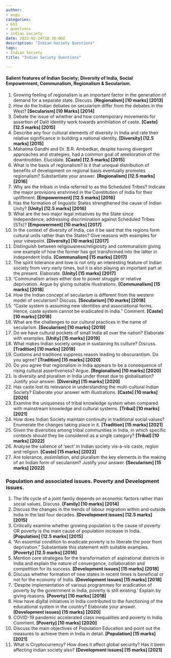 ```yaml
---
author: 
- augu
categories: 
- GS1
- questions
- indian society
date: 2023-02-24T18:30:00Z
description: "Indian Society Questions"
tags: 
- Indian Society
title: "Indian Society Questions"

---
```



#### Salient features of Indian Society; Diversity of India, Social Empowerment, Communalism, Regionalism & Secularism.

1. Growing feeling of regionalism is an important factor in the generation of demand for a separate state. Discuss. **[Regionalism] [10 marks] [2013]**
2. How do the Indian debates on secularism differ from the debates in the West? **[Secularism] [10 Marks] [2014]**
3. Debate the issue of whether and how contemporary movements for assertion of Dalit identity work towards annihilation of caste. **[Caste] [12.5 marks] [2015]**
4. Describe any four cultural elements of diversity in India and rate their relative significance in building a national identity. **[Diversity] [12.5 marks] [2015]**
5. Mahatma Gandhi and Dr. B.R. Ambedkar, despite having divergent approaches and strategies, had a common goal of amelioration of the downtrodden. Elucidate. **[Caste] [12.5 marks] [2015]**
6. What is the basis of regionalism? Is it that unequal distribution of benefits of development on regional basis eventually promotes regionalism? Substantiate your answer. **[Regionalism] [12.5 marks] [2016]**
7. Why are the tribals in India referred to as the Scheduled Tribes? Indicate the major provisions enshrined in the Constitution of India for their upliftment. **[Empowerment] [12.5 marks] [2016]**
8. Has the formation of linguistic States strengthened the cause of Indian Unity? **[Unity] [12.5 marks] [2016]**
9. What are the two major legal initiatives by the State since Independence, addressing discrimination against Scheduled Tribes (STs)? **[Empowerment] [10 marks] [2017]**
10. In the context of diversity of India, can it be said that the regions form cultural units rather than the States? Give reasons with examples for your viewpoint. **[Diversity] [10 marks] [2017]**
11. Distinguish between religiousness/religiosity and communalism giving one example of how the former has got transformed into the latter in independent India. **[Communalism] [15 marks] [2017]**
12. The spirit tolerance and love is not only an interesting feature of Indian society from very early times, but it is also playing an important part at the present. Elaborate.  **[Unity] [15 marks] [2017]**
13. ‘Communalism arises either due to power struggle or relative deprivation. Argue by giving suitable illustrations. **[Communalism] [15 marks] [2018]**
14. How the Indian concept of secularism is different from the western model of secularism? Discuss. **[Secularism] [10 marks] [2018]**
15. “Caste system is assuming new identities and associational forms. Hence, caste system cannot be eradicated in India.” Comment. **[Caste] [10 marks] [2018]**
16. What are the challenges to our cultural practices in the name of secularism.  **[Secularism] [10 marks] [2019]**
17. Do we have cultural pockets of small India all over the nation? Elaborate with examples. **[Unity] [15 marks] [2019]**
18. What makes Indian society unique in sustaining its culture? Discuss.  **[Tradition] [10 marks] [2019]**
19. Customs and traditions suppress reason leading to obscurantism. Do you agree? **[Tradition] [15 marks] [2020]**
20. Do you agree that regionalism in India appears to be a consequence of rising cultural assertiveness? Argue. **[Regionalism] [10 marks] [2020]**
21. Is diversity and pluralism in India under threat due to globalisation? Justify your answer. **[Diversity] [15 marks] [2020]**
22. Has caste lost its relevance in understanding the multi-cultural Indian Society? Elaborate your answer with illustrations.  **[Caste] [10 marks] [2020]**
23. Examine the uniqueness of tribal knowledge system when compared with mainstream knowledge and cultural systems. **[Tribal] [10 marks] [2021]**
24. How does Indian Society maintain continuity in traditional social values? Enumerate the changes taking place in it. **[Tradition] [15 marks] [2021]**
25. Given the diversities among tribal communities in India, in which specific contexts should they be considered as a single category? **[Tribal] [10 marks] [2022]**
26. Analyse the salience of ‘sect’ in Indian society vis-a-vis caste, region and religion. **[Caste] [15 marks] [2022]**
27. Are tolerance, assimilation, and pluralism the key elements in the making of an Indian form of secularism? Justify your answer. **[Secularism] [15 marks] [2022]**

### Population and associated issues. Poverty and Development issues.

1. The life cycle of a joint family depends on economic factors rather than social values. Discuss. **[Family] [10 marks] [2014]**
2. Discuss the changes in the trends of labour migration within and outside India in the last four decades. **[Development issues] [12.5 marks] [2015]**
3. Critically examine whether growing population is the cause of poverty OR poverty is the main cause of population increase in India. **[Population] [12.5 marks] [2015]**
4. “An essential condition to eradicate poverty is to liberate the poor from deprivation.” Substantiate this statement with suitable examples. **[Poverty] [12.5 marks] [2016]**
5. Mention core strategies for the transformation of aspirational districts in India and explain the nature of convergence, collaboration and competition for its success. **[Development issues] [15 marks] [2018]**
6. Discuss whether formation of new states in recent times is beneficial or not for the economy of India. **[Development issues] [15 marks] [2018]**
7. ‘Despite implementation of various programmes for eradication of poverty by the government in India, poverty is still existing.’ Explain by giving reasons. **[Poverty] [10 marks] [2018]**
8. How have digital initiatives in India contributed to the functioning of the educational system in the country? Elaborate your answer. **[Development issues] [15 marks] [2020]**
9. COVID-19 pandemic accelerated class inequalities and poverty in India. Comment. **[Poverty] [10 marks] [2020]**
10. Discuss the main objectives of Population Education and point out the measures to achieve them in India in detail. **[Population] [15 marks] [2021]**
11. What is Cryptocurrency? How does it affect global security? Has it been affecting Indian society also? **[Development issues] [15 marks] [2021]**